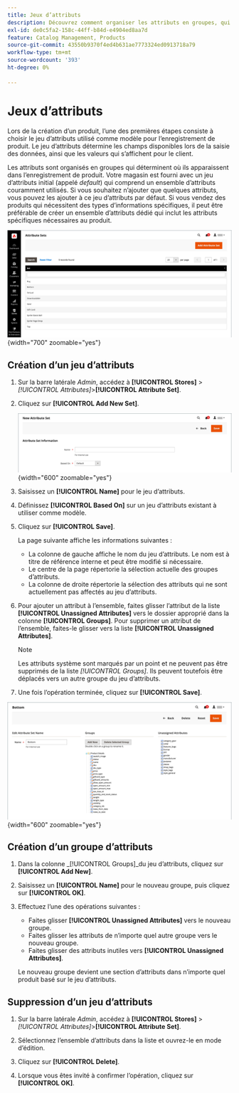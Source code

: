 ```yaml
---
title: Jeux d’attributs
description: Découvrez comment organiser les attributs en groupes, qui déterminent où ils apparaissent dans l’enregistrement de produit.
exl-id: de0c5fa2-158c-44ff-b84d-e4904ed8aa7d
feature: Catalog Management, Products
source-git-commit: 43550b9370f4ed4b631ae7773324ed0913718a79
workflow-type: tm+mt
source-wordcount: '393'
ht-degree: 0%

---
```


# Jeux d’attributs

Lors de la création d’un produit, l’une des premières étapes consiste à choisir le jeu d’attributs utilisé comme modèle pour l’enregistrement de produit. Le jeu d’attributs détermine les champs disponibles lors de la saisie des données, ainsi que les valeurs qui s’affichent pour le client.

Les attributs sont organisés en groupes qui déterminent où ils apparaissent dans l’enregistrement de produit. Votre magasin est fourni avec un jeu d’attributs initial (appelé _default_) qui comprend un ensemble d’attributs couramment utilisés. Si vous souhaitez n’ajouter que quelques attributs, vous pouvez les ajouter à ce jeu d’attributs par défaut. Si vous vendez des produits qui nécessitent des types d’informations spécifiques, il peut être préférable de créer un ensemble d’attributs dédié qui inclut les attributs spécifiques nécessaires au produit.

![Visionneuses d’attributs](./assets/attribute-sets.png){width="700" zoomable="yes"}

## Création d’un jeu d’attributs

1. Sur la barre latérale _Admin_, accédez à **[!UICONTROL Stores]** > _[!UICONTROL Attributes]_>**[!UICONTROL Attribute Set]**.

1. Cliquez sur **[!UICONTROL Add New Set]**.

   ![Ensemble d’attributs - nom de modification](./assets/attribute-set-new.png){width="600" zoomable="yes"}

1. Saisissez un **[!UICONTROL Name]** pour le jeu d’attributs.

1. Définissez **[!UICONTROL Based On]** sur un jeu d’attributs existant à utiliser comme modèle.

1. Cliquez sur **[!UICONTROL Save]**.

   La page suivante affiche les informations suivantes :

   - La colonne de gauche affiche le nom du jeu d’attributs. Le nom est à titre de référence interne et peut être modifié si nécessaire.
   - Le centre de la page répertorie la sélection actuelle des groupes d’attributs.
   - La colonne de droite répertorie la sélection des attributs qui ne sont actuellement pas affectés au jeu d’attributs.

1. Pour ajouter un attribut à l’ensemble, faites glisser l’attribut de la liste **[!UICONTROL Unassigned Attributes]** vers le dossier approprié dans la colonne **[!UICONTROL Groups]**. Pour supprimer un attribut de l’ensemble, faites-le glisser vers la liste **[!UICONTROL Unassigned Attributes]**.

   >[!NOTE]
   >
   >Les attributs système sont marqués par un point et ne peuvent pas être supprimés de la liste _[!UICONTROL Groups]_. Ils peuvent toutefois être déplacés vers un autre groupe du jeu d’attributs.

1. Une fois l’opération terminée, cliquez sur **[!UICONTROL Save]**.

![Ensemble d’attributs - edit](./assets/attribute-set-edit.png){width="600" zoomable="yes"}

## Création d’un groupe d’attributs

1. Dans la colonne _[!UICONTROL Groups]_du jeu d’attributs, cliquez sur **[!UICONTROL Add New]**.

1. Saisissez un **[!UICONTROL Name]** pour le nouveau groupe, puis cliquez sur **[!UICONTROL OK]**.

1. Effectuez l’une des opérations suivantes :

   - Faites glisser **[!UICONTROL Unassigned Attributes]** vers le nouveau groupe.
   - Faites glisser les attributs de n’importe quel autre groupe vers le nouveau groupe.
   - Faites glisser des attributs inutiles vers **[!UICONTROL Unassigned Attributes]**.

   Le nouveau groupe devient une section d’attributs dans n’importe quel produit basé sur le jeu d’attributs.

## Suppression d’un jeu d’attributs

1. Sur la barre latérale _Admin_, accédez à **[!UICONTROL Stores]** > _[!UICONTROL Attributes]_>**[!UICONTROL Attribute Set]**.

1. Sélectionnez l’ensemble d’attributs dans la liste et ouvrez-le en mode d’édition.

1. Cliquez sur **[!UICONTROL Delete]**.

1. Lorsque vous êtes invité à confirmer l’opération, cliquez sur **[!UICONTROL OK]**.
